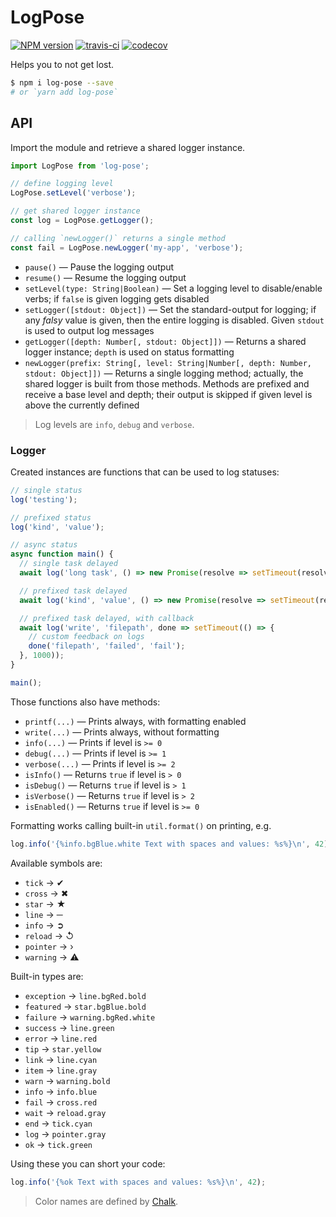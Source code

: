 # LogPose

[![NPM version](https://badge.fury.io/js/log-pose.png)](http://badge.fury.io/js/log-pose)
[![travis-ci](https://api.travis-ci.org/pateketrueke/log-pose.svg)](https://travis-ci.org/pateketrueke/log-pose)
[![codecov](https://codecov.io/gh/pateketrueke/log-pose/branch/master/graph/badge.svg)](https://codecov.io/gh/pateketrueke/log-pose)

Helps you to not get lost.

```bash
$ npm i log-pose --save
# or `yarn add log-pose`
```

## API

Import the module and retrieve a shared logger instance.

```js
import LogPose from 'log-pose';

// define logging level
LogPose.setLevel('verbose');

// get shared logger instance
const log = LogPose.getLogger();

// calling `newLogger()` returns a single method
const fail = LogPose.newLogger('my-app', 'verbose');
```

- `pause()` &mdash; Pause the logging output
- `resume()` &mdash; Resume the logging output
- `setLevel(type: String|Boolean)` &mdash; Set a logging level to disable/enable verbs; if `false` is given logging gets disabled
- `setLogger([stdout: Object])` &mdash; Set the standard-output for logging; if any _falsy_ value is given, then the entire logging is disabled. Given `stdout` is used to output log messages
- `getLogger([depth: Number[, stdout: Object]])` &mdash; Returns a shared logger instance; `depth` is used on status formatting
- `newLogger(prefix: String[, level: String|Number[, depth: Number, stdout: Object]])` &mdash; Returns a single logging method; actually, the shared logger is built from those methods. Methods are prefixed and receive a base level and depth; their output is skipped if given level is above the currently defined

> Log levels are `info`, `debug` and `verbose`.

### Logger

Created instances are functions that can be used to log statuses:

```js
// single status
log('testing');

// prefixed status
log('kind', 'value');

// async status
async function main() {
  // single task delayed
  await log('long task', () => new Promise(resolve => setTimeout(resolve, 1000)));

  // prefixed task delayed
  await log('kind', 'value', () => new Promise(resolve => setTimeout(resolve, 1000)));

  // prefixed task delayed, with callback
  await log('write', 'filepath', done => setTimeout(() => {
    // custom feedback on logs
    done('filepath', 'failed', 'fail');
  }, 1000));
}

main();
```

Those functions also have methods:

- `printf(...)` &mdash; Prints always, with formatting enabled
- `write(...)` &mdash; Prints always, without formatting
- `info(...)` &mdash; Prints if level is `>= 0`
- `debug(...)` &mdash; Prints if level is `>= 1`
- `verbose(...)` &mdash; Prints if level is `>= 2`
- `isInfo()` &mdash; Returns `true` if level is `> 0`
- `isDebug()` &mdash; Returns `true` if level is `> 1`
- `isVerbose()` &mdash; Returns `true` if level is `> 2`
- `isEnabled()` &mdash; Returns `true` if level is `>= 0`

Formatting works calling built-in `util.format()` on printing, e.g.

```js
log.info('{%info.bgBlue.white Text with spaces and values: %s%}\n', 42);
```

Available symbols are:

- `tick` &rarr; ✔
- `cross` &rarr; ✖
- `star` &rarr; ★
- `line` &rarr; ─
- `info` &rarr; ➲
- `reload` &rarr; ↺
- `pointer` &rarr; ›
- `warning` &rarr; ⚠

Built-in types are:

- `exception` &rarr; `line.bgRed.bold`
- `featured` &rarr; `star.bgBlue.bold`
- `failure` &rarr; `warning.bgRed.white`
- `success` &rarr; `line.green`
- `error` &rarr; `line.red`
- `tip` &rarr; `star.yellow`
- `link` &rarr; `line.cyan`
- `item` &rarr; `line.gray`
- `warn` &rarr; `warning.bold`
- `info` &rarr; `info.blue`
- `fail` &rarr; `cross.red`
- `wait` &rarr; `reload.gray`
- `end` &rarr; `tick.cyan`
- `log` &rarr; `pointer.gray`
- `ok` &rarr; `tick.green`

Using these you can short your code:

```js
log.info('{%ok Text with spaces and values: %s%}\n', 42);
```

> Color names are defined by [Chalk](https://github.com/chalk/chalk).
